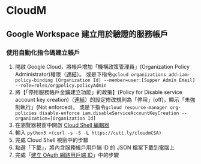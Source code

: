 # CloudM
## Google Workspace 建立用於驗證的服務帳戶
### 使用自動化指令碼建立帳戶
1. 開啟 Google Cloud，將帳戶增加「機構政策管理員」(Organization Policy Administrator)權限（[連結](https://console.cloud.google.com/iam-admin/iam)）。
或是下指令```gcloud organizations add-iam-policy-binding [Organization Id] --member=user:[Supper Admin Email] --role=roles/orgpolicy.policyAdmin```
2. 將【「停用服務帳戶金鑰建立功能」的政策】(Policy for Disable service account key creation)（[連結](https://console.cloud.google.com/iam-admin/orgpolicies/iam-disableServiceAccountKeyCreation)）的設定修改規則為「停用」(off)，顯示「未強制執行」(Not enforced)。
或是下指令```gcloud resource-manager org-policies disable-enforce iam.disableServiceAccountKeyCreation --organization=[Organization Id]```
3. 在瀏覽器視窗中開啟 [Cloud Shell 編輯器](https://ssh.cloud.google.com/cloudshell/editor?shellonly=true)
4. 輸入 
```python3 <(curl -s -S -L https://cutt.ly/cloudmCSA)```
5. 完成 Cloud Shell 視窗中的步驟
6. 點選「下載」，將內含服務帳戶用戶端 ID 的 JSON 檔案下載到電腦上
7. 完成「[建立 OAuth 網路用戶端 ID](https://support.google.com/workspacemigrate/answer/9222992)」中的步驟
